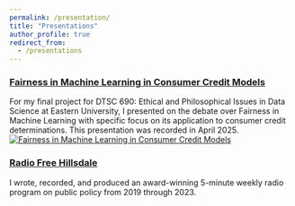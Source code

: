 ```yaml
---
permalink: /presentation/
title: "Presentations"
author_profile: true
redirect_from: 
  - /presentations
---
```


### <a href="https://www.youtube.com/watch?v=VIDEO_ID](https://www.youtube.com/watch?v=iqk4eZHAUe4">Fairness in Machine Learning in Consumer Credit Models</a>
For my final project for DTSC 690: Ethical and Philosophical Issues in Data Science at Eastern University, I presented on the debate over Fairness in Machine Learning with specific focus on its application to consumer credit determinations. This presentation was recorded in April 2025.
[![Fairness in Machine Learning in Consumer Credit Models
](https://img.youtube.com/vi/iqk4eZHAUe4/maxresdefault.jpg)](https://www.youtube.com/watch?v=iqk4eZHAUe4)


### <a href="/presentation/wrfh">Radio Free Hillsdale</a>
I wrote, recorded, and produced an award-winning 5-minute weekly radio program on public policy from 2019 through 2023.

